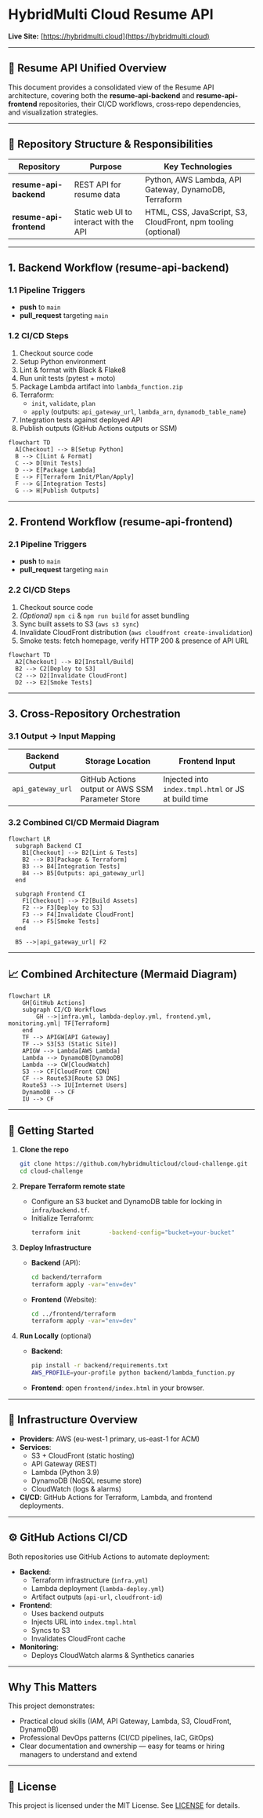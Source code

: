 # HybridMulti Cloud Resume API

**Live Site:** [https://hybridmulti.cloud](https://hybridmulti.cloud)

---

## 🎯 Resume API Unified Overview
This document provides a consolidated view of the Resume API architecture, covering both the **resume-api-backend** and **resume-api-frontend** repositories, their CI/CD workflows, cross‑repo dependencies, and visualization strategies.

---

## 📂 Repository Structure & Responsibilities
| Repository               | Purpose                                 | Key Technologies                                   |
|--------------------------|-----------------------------------------|----------------------------------------------------|
| **resume-api-backend**   | REST API for resume data                | Python, AWS Lambda, API Gateway, DynamoDB, Terraform |
| **resume-api-frontend**  | Static web UI to interact with the API  | HTML, CSS, JavaScript, S3, CloudFront, npm tooling (optional) |

---

## 1. Backend Workflow (resume-api-backend)

### 1.1 Pipeline Triggers
- **push** to `main`
- **pull_request** targeting `main`

### 1.2 CI/CD Steps
1. Checkout source code
2. Setup Python environment
3. Lint & format with Black & Flake8
4. Run unit tests (pytest + moto)
5. Package Lambda artifact into `lambda_function.zip`
6. Terraform:
   - `init`, `validate`, `plan`
   - `apply` (outputs: `api_gateway_url`, `lambda_arn`, `dynamodb_table_name`)
7. Integration tests against deployed API
8. Publish outputs (GitHub Actions outputs or SSM)

```mermaid
flowchart TD
  A[Checkout] --> B[Setup Python]
  B --> C[Lint & Format]
  C --> D[Unit Tests]
  D --> E[Package Lambda]
  E --> F[Terraform Init/Plan/Apply]
  F --> G[Integration Tests]
  G --> H[Publish Outputs]
``` 

---

## 2. Frontend Workflow (resume-api-frontend)

### 2.1 Pipeline Triggers
- **push** to `main`
- **pull_request** targeting `main`

### 2.2 CI/CD Steps
1. Checkout source code
2. *(Optional)* `npm ci` & `npm run build` for asset bundling
3. Sync built assets to S3 (`aws s3 sync`)
4. Invalidate CloudFront distribution (`aws cloudfront create-invalidation`)
5. Smoke tests: fetch homepage, verify HTTP 200 & presence of API URL

```mermaid
flowchart TD
  A2[Checkout] --> B2[Install/Build]
  B2 --> C2[Deploy to S3]
  C2 --> D2[Invalidate CloudFront]
  D2 --> E2[Smoke Tests]
``` 

---

## 3. Cross-Repository Orchestration

### 3.1 Output → Input Mapping
| Backend Output         | Storage Location                                      | Frontend Input                                     |
|------------------------|-------------------------------------------------------|----------------------------------------------------|
| `api_gateway_url`      | GitHub Actions output or AWS SSM Parameter Store      | Injected into `index.tmpl.html` or JS at build time |

### 3.2 Combined CI/CD Mermaid Diagram
```mermaid
flowchart LR
  subgraph Backend CI
    B1[Checkout] --> B2[Lint & Tests]
    B2 --> B3[Package & Terraform]
    B3 --> B4[Integration Tests]
    B4 --> B5[Outputs: api_gateway_url]
  end

  subgraph Frontend CI
    F1[Checkout] --> F2[Build Assets]
    F2 --> F3[Deploy to S3]
    F3 --> F4[Invalidate CloudFront]
    F4 --> F5[Smoke Tests]
  end

  B5 -->|api_gateway_url| F2
``` 

---

## 📈 Combined Architecture (Mermaid Diagram)
```mermaid
flowchart LR
    GH[GitHub Actions]
    subgraph CI/CD Workflows
        GH -->|infra.yml, lambda-deploy.yml, frontend.yml, monitoring.yml| TF[Terraform]
    end
    TF --> APIGW[API Gateway]
    TF --> S3[S3 (Static Site)]
    APIGW --> Lambda[AWS Lambda]
    Lambda --> DynamoDB[DynamoDB]
    Lambda --> CW[CloudWatch]
    S3 --> CF[CloudFront CDN]
    CF --> Route53[Route 53 DNS]
    Route53 --> IU[Internet Users]
    DynamoDB --> CF
    IU --> CF
``` 

---

## 🚀 Getting Started

1. **Clone the repo**
   ```bash
   git clone https://github.com/hybridmulticloud/cloud-challenge.git
   cd cloud-challenge
   ```

2. **Prepare Terraform remote state**
   - Configure an S3 bucket and DynamoDB table for locking in `infra/backend.tf`.
   - Initialize Terraform:
     ```bash
     terraform init        -backend-config="bucket=your-bucket"        -backend-config="dynamodb_table=your-lock-table"        -backend-config="region=eu-west-1"
     ```

3. **Deploy Infrastructure**
   - **Backend** (API):
     ```bash
     cd backend/terraform
     terraform apply -var="env=dev"
     ```
   - **Frontend** (Website):
     ```bash
     cd ../frontend/terraform
     terraform apply -var="env=dev"
     ```

4. **Run Locally** (optional)
   - **Backend**:
     ```bash
     pip install -r backend/requirements.txt
     AWS_PROFILE=your-profile python backend/lambda_function.py
     ```
   - **Frontend**: open `frontend/index.html` in your browser.

---

## 🔧 Infrastructure Overview

- **Providers**: AWS (eu-west-1 primary, us-east-1 for ACM)
- **Services**:
  - S3 + CloudFront (static hosting)
  - API Gateway (REST)
  - Lambda (Python 3.9)
  - DynamoDB (NoSQL resume store)
  - CloudWatch (logs & alarms)
- **CI/CD**: GitHub Actions for Terraform, Lambda, and frontend deployments.

---

## ⚙️ GitHub Actions CI/CD

Both repositories use GitHub Actions to automate deployment:
- **Backend**:
  - Terraform infrastructure (`infra.yml`)
  - Lambda deployment (`lambda-deploy.yml`)
  - Artifact outputs (`api-url`, `cloudfront-id`)
- **Frontend**:
  - Uses backend outputs
  - Injects URL into `index.tmpl.html`
  - Syncs to S3
  - Invalidates CloudFront cache
- **Monitoring**:
  - Deploys CloudWatch alarms & Synthetics canaries

---

## Why This Matters

This project demonstrates:
- Practical cloud skills (IAM, API Gateway, Lambda, S3, CloudFront, DynamoDB)
- Professional DevOps patterns (CI/CD pipelines, IaC, GitOps)
- Clear documentation and ownership — easy for teams or hiring managers to understand and extend

---

## 📄 License

This project is licensed under the MIT License. See [LICENSE](LICENSE) for details.
